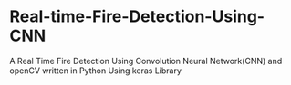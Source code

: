 # Real-time-Fire-Detection-Using-CNN
A Real Time Fire Detection Using Convolution Neural Network(CNN) and openCV written in Python Using keras Library    
